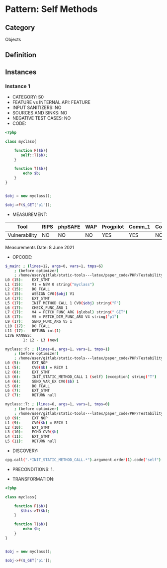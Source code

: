 # Pattern: Self Methods

## Category

Objects

## Definition

## Instances

### Instance 1

- CATEGORY: S0
- FEATURE vs INTERNAL API: FEATURE
- INPUT SANITIZERS:  NO
- SOURCES AND SINKS: NO 
- NEGATIVE TEST CASES: NO
- CODE:

```php
<?php

class myclass{

    function F($b){
       self::T($b);
    }

    function T($b){
        echo $b;
    }
}


$obj = new myclass();

$obj->F($_GET['p1']);
```

- MEASUREMENT:

| Tool          | RIPS | phpSAFE | WAP  | Progpilot | Comm_1 | Comm_2 | Correct |
| ------------- | ---- | ------- | ---- | --------- | ------- | --------- | ------- |
| Vulnerability | NO   |NO       | NO   | YES       | YES     | NO        | YES     |
Measurements Date: 8 June 2021

- OPCODE:

```bash
$_main: ; (lines=12, args=0, vars=1, tmps=6)
    ; (before optimizer)
    ; /home/user/gitlab/static-tools---latex/paper_code/PHP/Testability_Patterns/90_self_methods/90_self_methods.php:1-17
L0 (15):    EXT_STMT
L1 (15):    V1 = NEW 0 string("myclass")
L2 (15):    DO_FCALL
L3 (15):    ASSIGN CV0($obj) V1
L4 (17):    EXT_STMT
L5 (17):    INIT_METHOD_CALL 1 CV0($obj) string("F")
L6 (17):    CHECK_FUNC_ARG 1
L7 (17):    V4 = FETCH_FUNC_ARG (global) string("_GET")
L8 (17):    V5 = FETCH_DIM_FUNC_ARG V4 string("p1")
L9 (17):    SEND_FUNC_ARG V5 1
L10 (17):   DO_FCALL
L11 (17):   RETURN int(1)
LIVE RANGES:
        1: L2 - L3 (new)

myclass::F: ; (lines=8, args=1, vars=1, tmps=1)
    ; (before optimizer)
    ; /home/user/gitlab/static-tools---latex/paper_code/PHP/Testability_Patterns/90_self_methods/90_self_methods.php:5-7
L0 (5):     EXT_NOP
L1 (5):     CV0($b) = RECV 1
L2 (6):     EXT_STMT
L3 (6):     INIT_STATIC_METHOD_CALL 1 (self) (exception) string("T")
L4 (6):     SEND_VAR_EX CV0($b) 1
L5 (6):     DO_FCALL
L6 (7):     EXT_STMT
L7 (7):     RETURN null

myclass::T: ; (lines=6, args=1, vars=1, tmps=0)
    ; (before optimizer)
    ; /home/user/gitlab/static-tools---latex/paper_code/PHP/Testability_Patterns/90_self_methods/90_self_methods.php:9-11
L0 (9):     EXT_NOP
L1 (9):     CV0($b) = RECV 1
L2 (10):    EXT_STMT
L3 (10):    ECHO CV0($b)
L4 (11):    EXT_STMT
L5 (11):    RETURN null
```

- DISCOVERY:

```bash
cpg.call(".*INIT_STATIC_METHOD_CALL.*").argument.order(1).code("self").location.l
```

- PRECONDITIONS:
   1.

- TRANSFORMATION: 

```php
<?php

class myclass{

    function F($b){
       $this->T($b);
    }

    function T($b){
        echo $b;
    }
}


$obj = new myclass();

$obj->F($_GET['p1']);
```

